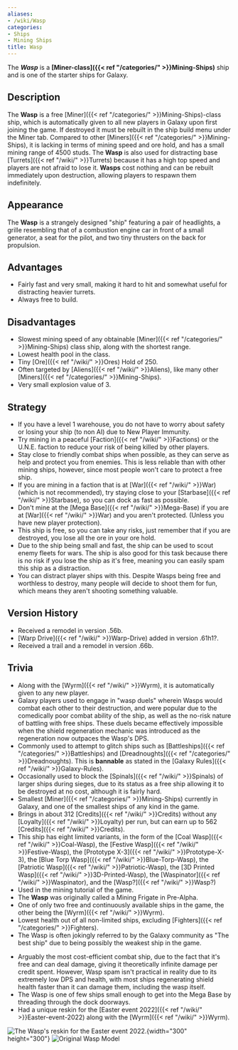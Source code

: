 ```yaml
---
aliases:
- /wiki/Wasp
categories:
- Ships
- Mining Ships
title: Wasp
---
```


The **_Wasp_** is a **[Miner-class]({{< ref "/categories/" >}}Mining-Ships)** ship and is one of the starter ships for Galaxy. 

## Description

The **Wasp** is a free [Miner]({{< ref "/categories/" >}}Mining-Ships)-class ship, which is automatically given to all new players in Galaxy upon first joining the game. If destroyed it must be rebuilt in the ship build menu under the Miner tab. Compared to other [Miners]({{< ref "/categories/" >}}Mining-Ships), it is lacking in terms of mining speed and ore hold, and has a small mining range of 4500 studs. The **Wasp** is also used for distracting base [Turrets]({{< ref "/wiki/" >}}Turrets) because it has a high top speed and players are not afraid to lose it. **Wasps** cost nothing and can be rebuilt immediately upon destruction, allowing players to respawn them indefinitely.

## Appearance

The **Wasp** is a strangely designed "ship" featuring a pair of headlights, a grille resembling that of a combustion engine car in front of a small generator, a seat for the pilot, and two tiny thrusters on the back for propulsion.

## Advantages

- Fairly fast and very small, making it hard to hit and somewhat useful for distracting heavier turrets.
- Always free to build.

## Disadvantages

- Slowest mining speed of any obtainable [Miner]({{< ref "/categories/" >}}Mining-Ships) class ship, along with the shortest range.
- Lowest health pool in the class.
- Tiny [Ore]({{< ref "/wiki/" >}}Ores) Hold of 250.
- Often targeted by [Aliens]({{< ref "/wiki/" >}}Aliens), like many other [Miners]({{< ref "/categories/" >}}Mining-Ships).
- Very small explosion value of 3.

## Strategy

- If you have a level 1 warehouse, you do not have to worry about safety or losing your ship (to non AI) due to New Player Immunity.
- Try mining in a peaceful [Faction]({{< ref "/wiki/" >}}Factions) or the U.N.E. faction to reduce your risk of being killed by other players.
- Stay close to friendly combat ships when possible, as they can serve as help and protect you from enemies. This is less reliable than with other mining ships, however, since most people won't care to protect a free ship.
- If you are mining in a faction that is at [War]({{< ref "/wiki/" >}}War) (which is not recommended), try staying close to your [Starbase]({{< ref "/wiki/" >}}Starbase), so you can dock as fast as possible.
- Don't mine at the [Mega Base]({{< ref "/wiki/" >}}Mega-Base) if you are at [War]({{< ref "/wiki/" >}}War) and you aren't protected. (Unless you have new player protection).
- This ship is free, so you can take any risks, just remember that if you are destroyed, you lose all the ore in your ore hold.
- Due to the ship being small and fast, the ship can be used to scout enemy fleets for wars. The ship is also good for this task because there is no risk if you lose the ship as it's free, meaning you can easily spam this ship as a distraction.
- You can distract player ships with this. Despite Wasps being free and worthless to destroy, many people will decide to shoot them for fun, which means they aren't shooting something valuable.

## Version History 

- Received a remodel in version .56b.
- [Warp Drive]({{< ref "/wiki/" >}}Warp-Drive) added in version .61h1?.
- Received a trail and a remodel in version .66b.

## Trivia

- Along with the [Wyrm]({{< ref "/wiki/" >}}Wyrm), it is automatically given to any new player.
- Galaxy players used to engage in "wasp duels" wherein Wasps would combat each other to their destruction, and were popular due to the comedically poor combat ability of the ship, as well as the no-risk nature of battling with free ships. These duels became effectively impossible when the shield regeneration mechanic was introduced as the regeneration now outpaces the Wasp's DPS.
- Commonly used to attempt to glitch ships such as [Battleships]({{< ref "/categories/" >}}Battleships) and [Dreadnoughts]({{< ref "/categories/" >}}Dreadnoughts). This is **bannable** as stated in the [Galaxy Rules]({{< ref "/wiki/" >}}Galaxy-Rules).
- Occasionally used to block the [Spinals]({{< ref "/wiki/" >}}Spinals) of larger ships during sieges, due to its status as a free ship allowing it to be destroyed at no cost, although it is fairly hard.
- Smallest [Miner]({{< ref "/categories/" >}}Mining-Ships) currently in Galaxy, and one of the smallest ships of any kind in the game.
- Brings in about 312 [Credits]({{< ref "/wiki/" >}}Credits) without any [Loyalty]({{< ref "/wiki/" >}}Loyalty) per run, but can earn up to 562 [Credits]({{< ref "/wiki/" >}}Credits).
- This ship has eight limited variants, in the form of the [Coal Wasp]({{< ref "/wiki/" >}}Coal-Wasp), the [Festive Wasp]({{< ref "/wiki/" >}}Festive-Wasp), the [Prototype X-3]({{< ref "/wiki/" >}}Prototype-X-3), the [Blue Torp Wasp]({{< ref "/wiki/" >}}Blue-Torp-Wasp), the [Patriotic Wasp]({{< ref "/wiki/" >}}Patriotic-Wasp), the [3D Printed Wasp]({{< ref "/wiki/" >}}3D-Printed-Wasp), the [Waspinator]({{< ref "/wiki/" >}}Waspinator), and the [Wasp?]({{< ref "/wiki/" >}}Wasp?)
- Used in the mining tutorial of the game.
- The **Wasp** was originally called a Mining Frigate in Pre-Alpha.
- One of only two free and continuously available ships in the game, the other being the [Wyrm]({{< ref "/wiki/" >}}Wyrm).
- Lowest health out of all non-limited ships, excluding [Fighters]({{< ref "/categories/" >}}Fighters).
- The Wasp is often jokingly referred to by the Galaxy community as "The best ship" due to being possibly the weakest ship in the game.

<!-- -->

- Arguably the most cost-efficient combat ship, due to the fact that it's free and can deal damage, giving it theoretically infinite damage per credit spent. However, Wasp spam isn't practical in reality due to its extremely low DPS and health, with most ships regenerating shield health faster than it can damage them, including the wasp itself.
- The Wasp is one of few ships small enough to get into the Mega Base by threading through the dock doorways.
- Had a unique reskin for the [Easter event 2022]({{< ref "/wiki/" >}}Easter-event-2022) along with the [Wyrm]({{< ref "/wiki/" >}}Wyrm).

![The Wasp's reskin for the Easter event
2022.](Easter_2022_Wasp.png "The Wasp's reskin for the Easter event 2022."){width="300" height="300"} ![Original Wasp
Model](Old_wasp_model.png "Original Wasp Model")